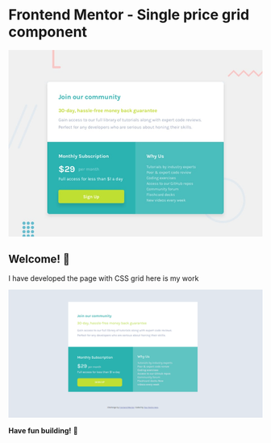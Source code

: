 # Frontend Mentor - Single price grid component

![Design preview for the Single price grid component coding challenge](./design/desktop-preview.jpg)

## Welcome! 👋

I have developed the page with CSS grid 
here is my work

![My page of single Price grid component](./images/miwork.PNG)

**Have fun building!** 🚀
